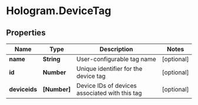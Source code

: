 # Hologram.DeviceTag

## Properties
Name | Type | Description | Notes
------------ | ------------- | ------------- | -------------
**name** | **String** | User-configurable tag name | [optional] 
**id** | **Number** | Unique identifier for the device tag | [optional] 
**deviceids** | **[Number]** | Device IDs of devices associated with this tag | [optional] 


